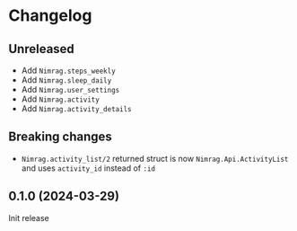 # Changelog

<!-- ### Bug fixes -->
<!-- ### Enhancements -->
<!-- ### Backwards incompatible changes -->

## Unreleased

- Add `Nimrag.steps_weekly`
- Add `Nimrag.sleep_daily`
- Add `Nimrag.user_settings`
- Add `Nimrag.activity`
- Add `Nimrag.activity_details`

## Breaking changes

- `Nimrag.activity_list/2` returned struct is now `Nimrag.Api.ActivityList` and uses `activity_id` instead of `:id`

## 0.1.0 (2024-03-29)

Init release
